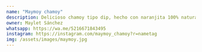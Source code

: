 ```yaml
---
name: "Maymoy chamoy"
description: Delicioso chamoy tipo dip, hecho con naranjita 100% natural para acompañarlo con tu snack favorito.
owner: Maylet Sánchez
whatsapp: https://wa.me/5216671843495
instagram: https://instagram.com/maymoy_chamoy?r=nametag
img: /assets/images/maymoy.jpg
---
```

